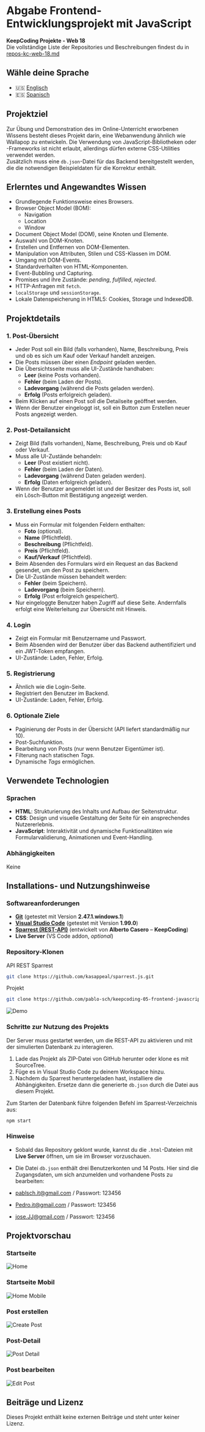 # Abgabe Frontend-Entwicklungsprojekt mit JavaScript

**KeepCoding Projekte - Web 18**  
Die vollständige Liste der Repositories und Beschreibungen findest du in [repos-kc-web-18.md](https://github.com/pablo-sch/pablo-sch/blob/main/docs/repos-kc-web-18.md)

## Wähle deine Sprache

- 🇺🇸 [Englisch](README.md)
- 🇪🇸 [Spanisch](README.es.md)

<!-- ------------------------------------------------------------------------------------------- -->
## Projektziel

Zur Übung und Demonstration des im Online-Unterricht erworbenen Wissens besteht dieses Projekt darin, eine Webanwendung ähnlich wie Wallapop zu entwickeln. Die Verwendung von JavaScript-Bibliotheken oder -Frameworks ist nicht erlaubt, allerdings dürfen externe CSS-Utilities verwendet werden.  
Zusätzlich muss eine `db.json`-Datei für das Backend bereitgestellt werden, die die notwendigen Beispieldaten für die Korrektur enthält.

<!-- ------------------------------------------------------------------------------------------- -->
## Erlerntes und Angewandtes Wissen

- Grundlegende Funktionsweise eines Browsers.
- Browser Object Model (BOM):
  - Navigation
  - Location
  - Window
- Document Object Model (DOM), seine Knoten und Elemente.
- Auswahl von DOM-Knoten.
- Erstellen und Entfernen von DOM-Elementen.
- Manipulation von Attributen, Stilen und CSS-Klassen im DOM.
- Umgang mit DOM-Events.
- Standardverhalten von HTML-Komponenten.
- Event-Bubbling und Capturing.
- Promises und ihre Zustände: *pending*, *fulfilled*, *rejected*.
- HTTP-Anfragen mit `fetch`.
- `localStorage` und `sessionStorage`.
- Lokale Datenspeicherung in HTML5: Cookies, Storage und IndexedDB.

<!-- ------------------------------------------------------------------------------------------- -->
## Projektdetails

### 1. Post-Übersicht

- Jeder Post soll ein Bild (falls vorhanden), Name, Beschreibung, Preis und ob es sich um Kauf oder Verkauf handelt anzeigen.  
- Die Posts müssen über einen *Endpoint* geladen werden.  
- Die Übersichtsseite muss alle UI-Zustände handhaben:
  - **Leer** (keine Posts vorhanden).
  - **Fehler** (beim Laden der Posts).
  - **Ladevorgang** (während die Posts geladen werden).
  - **Erfolg** (Posts erfolgreich geladen).
- Beim Klicken auf einen Post soll die Detailseite geöffnet werden.  
- Wenn der Benutzer eingeloggt ist, soll ein Button zum Erstellen neuer Posts angezeigt werden.

### 2. Post-Detailansicht

- Zeigt Bild (falls vorhanden), Name, Beschreibung, Preis und ob Kauf oder Verkauf.  
- Muss alle UI-Zustände behandeln:
  - **Leer** (Post existiert nicht).
  - **Fehler** (beim Laden der Daten).
  - **Ladevorgang** (während Daten geladen werden).
  - **Erfolg** (Daten erfolgreich geladen).
- Wenn der Benutzer angemeldet ist und der Besitzer des Posts ist, soll ein Lösch-Button mit Bestätigung angezeigt werden.

### 3. Erstellung eines Posts

- Muss ein Formular mit folgenden Feldern enthalten:
  - **Foto** (optional).
  - **Name** (Pflichtfeld).
  - **Beschreibung** (Pflichtfeld).
  - **Preis** (Pflichtfeld).
  - **Kauf/Verkauf** (Pflichtfeld).
- Beim Absenden des Formulars wird ein Request an das Backend gesendet, um den Post zu speichern.  
- Die UI-Zustände müssen behandelt werden:
  - **Fehler** (beim Speichern).
  - **Ladevorgang** (beim Speichern).
  - **Erfolg** (Post erfolgreich gespeichert).
- Nur eingeloggte Benutzer haben Zugriff auf diese Seite. Andernfalls erfolgt eine Weiterleitung zur Übersicht mit Hinweis.

### 4. Login

- Zeigt ein Formular mit Benutzername und Passwort.  
- Beim Absenden wird der Benutzer über das Backend authentifiziert und ein JWT-Token empfangen.  
- UI-Zustände: Laden, Fehler, Erfolg.

### 5. Registrierung

- Ähnlich wie die Login-Seite.  
- Registriert den Benutzer im Backend.  
- UI-Zustände: Laden, Fehler, Erfolg.

### 6. Optionale Ziele

- Paginierung der Posts in der Übersicht (API liefert standardmäßig nur 10).
- Post-Suchfunktion.
- Bearbeitung von Posts (nur wenn Benutzer Eigentümer ist).
- Filterung nach statischen *Tags*.
- Dynamische *Tags* ermöglichen.

<!-- ------------------------------------------------------------------------------------------- -->
## Verwendete Technologien

### Sprachen

- **HTML**: Strukturierung des Inhalts und Aufbau der Seitenstruktur.
- **CSS**: Design und visuelle Gestaltung der Seite für ein ansprechendes Nutzererlebnis.
- **JavaScript**: Interaktivität und dynamische Funktionalitäten wie Formularvalidierung, Animationen und Event-Handling.

### Abhängigkeiten

Keine

<!-- ------------------------------------------------------------------------------------------- -->
## Installations- und Nutzungshinweise

### Softwareanforderungen

- **[Git](https://git-scm.com/downloads)** (getestet mit Version **2.47.1.windows.1**)
- **[Visual Studio Code](https://code.visualstudio.com/)** (getestet mit Version **1.99.0**)
- **[Sparrest (REST-API)](https://github.com/kasappeal/sparrest.js)** (entwickelt von **Alberto Casero** – **KeepCoding**)
- **Live Server** (VS Code addon, *optional*)

### Repository-Klonen

API REST Sparrest

```bash
git clone https://github.com/kasappeal/sparrest.js.git
```

Projekt

```bash
git clone https://github.com/pablo-sch/keepcoding-05-frontend-javascript.git
```

![Demo](https://github.com/pablo-sch/pablo-sch/blob/main/etc/clone-tutorial.gif)

### Schritte zur Nutzung des Projekts

Der Server muss gestartet werden, um die REST-API zu aktivieren und mit der simulierten Datenbank zu interagieren.

1. Lade das Projekt als ZIP-Datei von GitHub herunter oder klone es mit SourceTree.
2. Füge es in Visual Studio Code zu deinem Workspace hinzu.
3. Nachdem du Sparrest heruntergeladen hast, installiere die Abhängigkeiten. Ersetze dann die generierte `db.json` durch die Datei aus diesem Projekt.

Zum Starten der Datenbank führe folgenden Befehl im Sparrest-Verzeichnis aus:

```bash
npm start
```

### Hinweise

- Sobald das Repository geklont wurde, kannst du die `.html`-Dateien mit **Live Server** öffnen, um sie im Browser vorzuschauen.

- Die Datei `db.json` enthält drei Benutzerkonten und 14 Posts. Hier sind die Zugangsdaten, um sich anzumelden und vorhandene Posts zu bearbeiten:

- [pablsch.it@gmail.com](mailto:pablsch.it@gmail.com) / Passwort: 123456  
- [Pedro.it@gmail.com](mailto:Pedro.it@gmail.com) / Passwort: 123456  
- [jose.JJ@gmail.com](mailto:jose.JJ@gmail.com) / Passwort: 123456

<!-- ------------------------------------------------------------------------------------------- -->
## Projektvorschau

### Startseite

![Home](../etc/preview_images/home.png)

### Startseite Mobil

![Home Mobile](../etc/preview_images/home_mobile.png)

### Post erstellen

![Create Post](../etc/preview_images/create_post.png)

### Post-Detail

![Post Detail](../etc/preview_images/post_detail.png)

### Post bearbeiten

![Edit Post](../etc/preview_images/post_edit.png)

<!-- ------------------------------------------------------------------------------------------- -->
## Beiträge und Lizenz

Dieses Projekt enthält keine externen Beiträge und steht unter keiner Lizenz.
